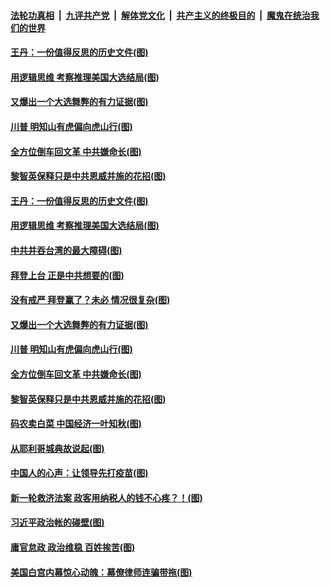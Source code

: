 

####  [法轮功真相](../../../../basic/blob/master/README.md?t=12270231) &nbsp;|&nbsp; [九评共产党](../../../../9ping.md/blob/master/README.md?t=12270231) &nbsp;|&nbsp; [解体党文化](../../../../jtdwh.md/blob/master/README.md?t=12270231)  &nbsp;|&nbsp; [共产主义的终极目的](../../../../gczydzjmd.md/blob/master/README.md?t=12270231) &nbsp;|&nbsp; [魔鬼在统治我们的世界](../../../../mgztzwmdsj.md/blob/master/README.md?t=12270231) 

#### [王丹：一份值得反思的历史文件(图)](../pages/p4/957037.md?t=12270231) 

#### [用逻辑思维 考察推理美国大选结局(图)](../pages/p4/957039.md?t=12270231) 

#### [又爆出一个大选舞弊的有力证据(图)](../pages/p4/957040.md?t=12270231) 

#### [川普 明知山有虎偏向虎山行(图)](../pages/p4/957030.md?t=12270231) 

#### [全方位倒车回文革 中共嫌命长(图)](../pages/p4/956965.md?t=12270231) 

#### [黎智英保释只是中共恩威并施的花招(图)](../pages/p4/956962.md?t=12270231) 


#### [王丹：一份值得反思的历史文件(图)](../pages/p4/957037.md?t=12270231) 

#### [用逻辑思维 考察推理美国大选结局(图)](../pages/p4/957039.md?t=12270231) 

#### [中共并吞台湾的最大障碍(图)](../pages/p4/957035.md?t=12270231) 

#### [拜登上台 正是中共想要的(图)](../pages/p4/957036.md?t=12270231) 

#### [没有戒严 拜登赢了？未必 情况很复杂(图)](../pages/p4/956528.md?t=12270231) 

#### [又爆出一个大选舞弊的有力证据(图)](../pages/p4/957040.md?t=12270231) 

#### [川普 明知山有虎偏向虎山行(图)](../pages/p4/957030.md?t=12270231) 


#### [全方位倒车回文革 中共嫌命长(图)](../pages/p4/956965.md?t=12270231) 

#### [黎智英保释只是中共恩威并施的花招(图)](../pages/p4/956962.md?t=12270231) 

#### [码农卖白菜 中国经济一叶知秋(图)](../pages/p4/956946.md?t=12270231) 

#### [从耶利哥城典故说起(图)](../pages/p4/956956.md?t=12270231) 

#### [中国人的心声：让领导先打疫苗(图)](../pages/p4/956942.md?t=12270231) 

#### [新一轮救济法案 政客用纳税人的钱不心疼？！(图)](../pages/p4/956961.md?t=12270231) 

#### [习近平政治帐的碰壁(图)](../pages/p4/956941.md?t=12270231) 



#### [庸官怠政 政治维稳 百姓挨苦(图)](../pages/p4/956860.md?t=12270231) 

#### [美国白宫内幕惊心动魄：幕僚律师连骗带拖(图)](../pages/p4/956856.md?t=12270231) 

